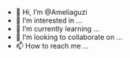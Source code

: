 - 👋 Hi, I’m @Ameliaguzi
- 👀 I’m interested in ...
- 🌱 I’m currently learning ...
- 💞️ I’m looking to collaborate on ...
- 📫 How to reach me ...

<!---
Ameliaguzi/Ameliaguzi is a ✨ special ✨ repository because its `README.md` (this file) appears on your GitHub profile.
You can click the Preview link to take a look at your changes.
--->
